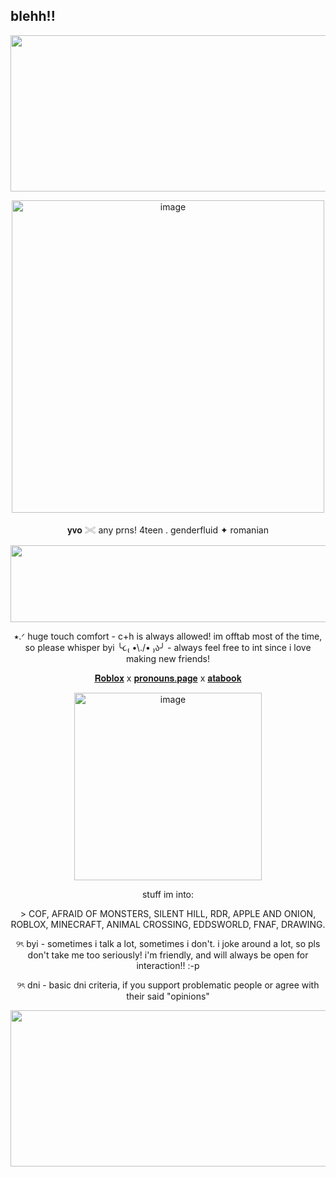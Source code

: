 ## blehh!!
 </p>
<p align="center">
<img width="2048" height="250" alt="image" src="https://github.com/user-attachments/assets/9a67263a-c833-46e9-b423-5cd3d8832a46" />
 </p>
<p align="center">
<img width="500" height="500" alt="image" src="https://github.com/user-attachments/assets/579f3f19-993f-49cd-9afb-a38589052f9b" />
  </p>
<p align="center">
 𝐲𝐯𝐨 𓏵 any prns! 4teen . genderfluid ✦ romanian
   </p>
<p align="center">
 <img width="2048" height="123" alt="image" src="https://github.com/user-attachments/assets/01401a94-827e-46ce-9379-49b45c536a2f" />
 
   </p>
<p align="center">
 ⭑.ᐟ huge touch comfort - c+h is always allowed! im offtab most of the time, so please whisper byi ╰૮₍ •\./• ₎ა╯ - always feel free to int since i love making new friends!
<p align="center">
  <a href="https://www.roblox.com/users/8408466806/profile">𝐑𝐨𝐛𝐥𝐨𝐱</a> x
  <a href="https://en.pronouns.page/@deerilyyvo">𝐩𝐫𝐨𝐧𝐨𝐮𝐧𝐬.𝐩𝐚𝐠𝐞</a> x
 <a href="https://deerilyyvo.atabook.org/">𝐚𝐭𝐚𝐛𝐨𝐨𝐤</a>
</p>

<p align="center">
<img width="300" height="300" alt="image" src="https://github.com/user-attachments/assets/c42e51c2-8648-48da-98c8-15f0ce46b9c4" />

<p align="center">
stuff im into:
 <p align="center">
 > COF, AFRAID OF MONSTERS, SILENT HILL, RDR, APPLE AND ONION, ROBLOX, MINECRAFT, ANIMAL CROSSING, EDDSWORLD, FNAF, DRAWING.
  <p align="center">
  ୨ৎ byi - sometimes i talk a lot, sometimes i don't. i joke around a lot, so pls don't take me too seriously! i'm friendly, and will always be open for interaction!! :-p
  <p align="center">
   ୨ৎ  dni - basic dni criteria, if you support problematic people or agree with their said "opinions"

<p align="center">
<img width="2048" height="250" alt="image" src="https://media.discordapp.net/attachments/1400116994111701196/1401586682624475166/Untitled4_20250803182452.png?ex=6890d0d1&is=688f7f51&hm=c018d97829624c9c4b19d0f8722beae52584efc9b6188c27c65288c688ade5b6&=&format=webp&quality=lossless&width=1350&height=600" />






 











